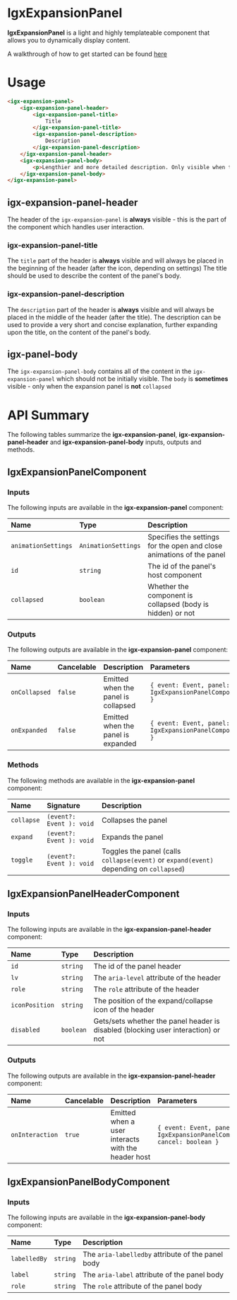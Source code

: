 # IgxExpansionPanel


**IgxExpansionPanel** is a light and highly templateable component that allows you to dynamically display content.

A walkthrough of how to get started can be found [here](https://www.infragistics.com/products/ignite-ui-angular/angular/components/expansion_panel.html)

# Usage

```html
<igx-expansion-panel>
    <igx-expansion-panel-header>
        <igx-expansion-panel-title>
            Title
        </igx-expansion-panel-title>
        <igx-expansion-panel-description>
            Description
        </igx-expansion-panel-description>
    </igx-expansion-panel-header>
    <igx-expansion-panel-body>
        <p>Lengthier and more detailed description. Only visible when the panel is expanded</p>
    </igx-expansion-panel-body>
</igx-expansion-panel>
```

## igx-expansion-panel-header
The header of the `igx-expansion-panel` is **always** visible - this is the part of the component which handles user interaction.

### igx-expansion-panel-title
The `title` part of the header is **always** visible and will always be placed in the beginning of the header (after the icon, depending on settings) 
The title should be used to describe the content of the panel's body.

### igx-expansion-panel-description
The `description` part of the header is **always** visible and will always be placed in the middle of the header (after the title).
The description can be used to provide a very short and concise explanation, further expanding upon the title, on the content of the panel's body.

## igx-panel-body
The `igx-expansion-panel-body` contains all of the content in the `igx-expansion-panel` which should not be initially visible. The `body` is **sometimes** visible - only when the expansion panel is **not** `collapsed`

# API Summary
The following tables summarize the **igx-expansion-panel**, **igx-expansion-panel-header** and **igx-expansion-panel-body** inputs, outputs and methods.

## IgxExpansionPanelComponent

### Inputs
The following inputs are available in the **igx-expansion-panel** component:

| Name | Type | Description |
| :--- | :--- | :--- |
| `animationSettings` | `AnimationSettings` | Specifies the settings for the open and close animations of the panel |
| `id` | `string` | The id of the panel's host component |
| `collapsed` | `boolean` | Whether the component is collapsed (body is hidden) or not |

### Outputs
The following outputs are available in the **igx-expansion-panel** component:

| Name | Cancelable | Description | Parameters
| :--- | :--- | :--- | :--- |
| `onCollapsed` | `false` | Emitted when the panel is collapsed | `{ event: Event, panel: IgxExpansionPanelComponent }` |
| `onExpanded` | `false` | Emitted when the panel is expanded | `{ event: Event, panel: IgxExpansionPanelComponent }` |


### Methods
The following methods are available in the **igx-expansion-panel** component:

| Name | Signature | Description |
| :--- | :--- | :--- |
| `collapse` | `(event?: Event ): void` | Collapses the panel |
| `expand` | `(event?: Event ): void` | Expands the panel |
| `toggle` | `(event?: Event ): void` | Toggles the panel (calls `collapse(event)` or `expand(event)` depending on `collapsed`) |


## IgxExpansionPanelHeaderComponent
### Inputs
The following inputs are available in the **igx-expansion-panel-header** component:

| Name | Type | Description |
| :--- | :--- | :--- |
| `id` | `string` | The id of the panel header |
| `lv` | `string` | The `aria-level` attribute of the header |
| `role` | `string` | The `role` attribute of the header |
| `iconPosition` | `string` | The position of the expand/collapse icon of the header |
| `disabled` | `boolean` | Gets/sets whether the panel header is disabled (blocking user interaction) or not |


### Outputs
The following outputs are available in the **igx-expansion-panel-header** component:

| Name | Cancelable | Description | Parameters
| :--- | :--- | :--- | :--- |
| `onInteraction` | `true` | Emitted when a user interacts with the header host | `{ event: Event, panel: IgxExpansionPanelComponent, cancel: boolean }` |

## IgxExpansionPanelBodyComponent
### Inputs
The following inputs are available in the **igx-expansion-panel-body** component:

| Name | Type | Description |
| :--- | :--- | :--- |
| `labelledBy` | `string` | The `aria-labelledby` attribute of the panel body |
| `label` | `string` | The `aria-label` attribute of the panel body |
| `role` | `string` | The `role` attribute of the panel body |
